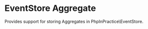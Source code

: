 EventStore Aggregate
====================

Provides support for storing Aggregates in PhpInPractice\EventStore.

